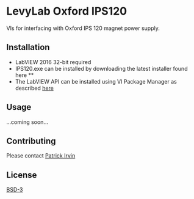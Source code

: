 # LevyLab Oxford IPS120 

VIs for interfacing with Oxford IPS 120 magnet power supply.

## Installation
- LabVIEW 2016 32-bit required
- IPS120.exe can be installed by downloading the latest installer found here **
- The LabVIEW API can be installed using VI Package Manager as described [here](https://levylabpitt.github.io/)

## Usage

...coming soon...

## Contributing

Please contact [Patrick Irvin](p.irvin@levylab.org)

## License

[BSD-3](https://opensource.org/licenses/BSD-3-Clause)
